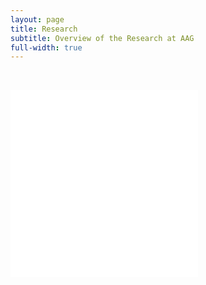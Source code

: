 ```yaml
---
layout: page
title: Research
subtitle: Overview of the Research at AAG
full-width: true
---
```


&nbsp;

<object data="/assets/Research_07062023_1.pdf" type="application/pdf" width="100%" height="850rem" data="/assets/Research_07062023_1.pdf#zoom=0&scrollbar=0&toolbar=0&navpanes=0" id="pdf_content" style="pointer-events: none;" align="middle">
    <embed src="/assets/Research_07062023_1.pdf#zoom=0&scrollbar=0&toolbar=0&navpanes=0" align="middle">
    </embed>
</object>

<object data="/assets/Research_07062023_2.pdf" type="application/pdf" width="100%" height="850rem" data="/assets/Research_07062023_2.pdf#zoom=0&scrollbar=0&toolbar=0&navpanes=0" id="pdf_content" style="pointer-events: none;" align="middle">
    <embed src="/assets/Research_07062023_2.pdf#zoom=0&scrollbar=0&toolbar=0&navpanes=0" align="middle">
    </embed>
</object>


